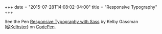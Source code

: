 +++
date = "2015-07-28T14:08:02-04:00"
title = "Responsive Typography"
+++

<p data-height="268" data-theme-id="23383" data-slug-hash="JoOXqM" data-default-tab="result" data-user="Kelbster" class="codepen">See the Pen <a href="http://codepen.io/Kelbster/pen/JoOXqM/">Responsive Typography with Sass</a> by Kelby Gassman (<a href="http://codepen.io/Kelbster">@Kelbster</a>) on <a href="http://codepen.io">CodePen</a>.</p>
<script async src="//assets.codepen.io/assets/embed/ei.js"></script>